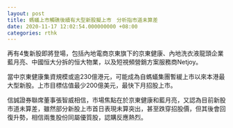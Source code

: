 ```yaml
---
layout: post
title: 螞蟻上市觸礁後續有大型新股擬上市　分析指市道未算差
date: 2020-11-17 12:02:54.000000000 +08:00
categories: rthk
---
```


再有4隻新股即將登場，包括內地電商京東旗下的京東健康、內地洗衣液龍頭企業藍月亮、中國恒大分拆的恒大物業，以及短視頻營銷方案服務商Netjoy。

當中京東健康集資規模或逾230億港元，可能成為自螞蟻集團暫緩上市以來本港最大型新股。上市目標估值最少200億美元，最快下月招股上市。

信誠證券聯席董事張智威相信，市場焦點在於京東健康和藍月亮，又認為目前新股市道未算差，雖然部分新股上市首日表現未算突出，甚至跌穿招股價，但其後會回復升勢，相信兩隻股份同屬優質股，認購反應熱烈。
